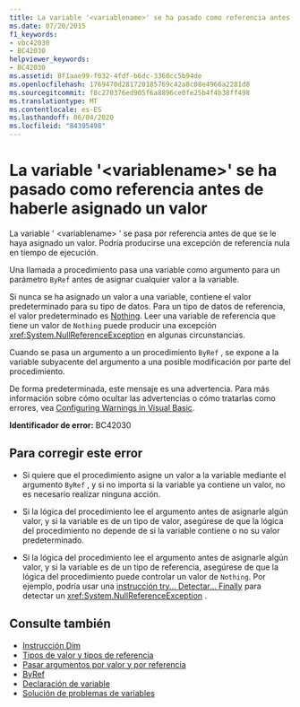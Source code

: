```yaml
---
title: La variable '<variablename>' se ha pasado como referencia antes de haberle asignado un valor
ms.date: 07/20/2015
f1_keywords:
- vbc42030
- BC42030
helpviewer_keywords:
- BC42030
ms.assetid: 8f1aae99-f032-4fdf-b6dc-3360cc5b94de
ms.openlocfilehash: 1769470d281720185769c42a8c08e4966a2281d8
ms.sourcegitcommit: f8c270376ed905f6a8896ce0fe25b4f4b38ff498
ms.translationtype: MT
ms.contentlocale: es-ES
ms.lasthandoff: 06/04/2020
ms.locfileid: "84395498"
---
```

# <a name="variable-variablename-is-passed-by-reference-before-it-has-been-assigned-a-value"></a>La variable '\<variablename>' se ha pasado como referencia antes de haberle asignado un valor
La variable ' \<variablename> ' se pasa por referencia antes de que se le haya asignado un valor. Podría producirse una excepción de referencia nula en tiempo de ejecución.  
  
 Una llamada a procedimiento pasa una variable como argumento para un parámetro `ByRef` antes de asignar cualquier valor a la variable.  
  
 Si nunca se ha asignado un valor a una variable, contiene el valor predeterminado para su tipo de datos. Para un tipo de datos de referencia, el valor predeterminado es [Nothing](../language-reference/nothing.md). Leer una variable de referencia que tiene un valor de `Nothing` puede producir una excepción <xref:System.NullReferenceException> en algunas circunstancias.  
  
 Cuando se pasa un argumento a un procedimiento `ByRef` , se expone a la variable subyacente del argumento a una posible modificación por parte del procedimiento.  
  
 De forma predeterminada, este mensaje es una advertencia. Para más información sobre cómo ocultar las advertencias o cómo tratarlas como errores, vea [Configuring Warnings in Visual Basic](/visualstudio/ide/configuring-warnings-in-visual-basic).  
  
 **Identificador de error:** BC42030  
  
## <a name="to-correct-this-error"></a>Para corregir este error  
  
- Si quiere que el procedimiento asigne un valor a la variable mediante el argumento `ByRef` , y si no importa si la variable ya contiene un valor, no es necesario realizar ninguna acción.  
  
- Si la lógica del procedimiento lee el argumento antes de asignarle algún valor, y si la variable es de un tipo de valor, asegúrese de que la lógica del procedimiento no depende de si la variable contiene o no su valor predeterminado.  
  
- Si la lógica del procedimiento lee el argumento antes de asignarle algún valor, y si la variable es de un tipo de referencia, asegúrese de que la lógica del procedimiento puede controlar un valor de `Nothing`. Por ejemplo, podría usar una [instrucción try... Detectar... Finally](../language-reference/statements/try-catch-finally-statement.md) para detectar un <xref:System.NullReferenceException> .  
  
## <a name="see-also"></a>Consulte también

- [Instrucción Dim](../language-reference/statements/dim-statement.md)
- [Tipos de valor y tipos de referencia](../programming-guide/language-features/data-types/value-types-and-reference-types.md)
- [Pasar argumentos por valor y por referencia](../programming-guide/language-features/procedures/passing-arguments-by-value-and-by-reference.md)
- [ByRef](../language-reference/modifiers/byref.md)
- [Declaración de variable](../programming-guide/language-features/variables/variable-declaration.md)
- [Solución de problemas de variables](../programming-guide/language-features/variables/troubleshooting-variables.md)
